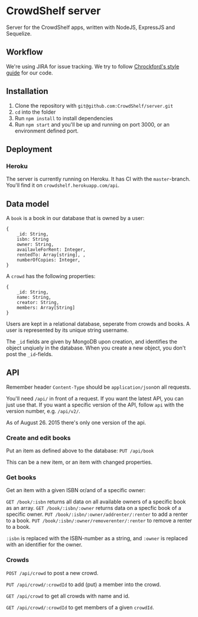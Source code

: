 # CrowdShelf server
Server for the CrowdShelf apps, written with NodeJS, ExpressJS and Sequelize.

## Workflow
We're using JIRA for issue tracking. We try to follow [Chrockford's style guide](http://javascript.crockford.com/code.html) for our code.

## Installation
1. Clone the repository with `git@github.com:CrowdShelf/server.git`
2. `cd` into the folder
3. Run `npm install` to install dependencies
4. Run `npm start` and you'll be up and running on port 3000, or an environment defined port.

## Deployment 
### Heroku
The server is currently running on Heroku. It has CI with the `master`-branch. You'll find it on `crowdshelf.herokuapp.com/api`.

## Data model
A `book` is a book in our database that is owned by a user:

    {
        _id: String,
        isbn: String
        owner: String,
        availavleForRent: Integer, 
        rentedTo: Array[string], ,
        numberOfCopies: Integer,
    }
    
A `crowd` has the following properties:

    {
        _id: String, 
        name: String,
        creator: String,
        members: Array[String]
    }
    
Users are kept in a relational database, seperate from crowds and books. 
A user is represented by its unique string username.

The `_id` fields are given by MongoDB upon creation, and identifies the object unqiuely in the database. When you create a new object, you don't post the `_id`-fields.

## API
Remember header `Content-Type` should be `application/json`on all requests.

You'll need `/api/` in front of a request. If you want the latest API, you can just use that. If you want a specific 
version of the API, follow `api` with the version number, e.g. `/api/v2/`.

As of August 26. 2015 there's only one version of the api.

### Create and edit books
Put an item as defined above to the database:
`PUT /api/book`

This can be a new item, or an item with changed properties.

### Get books
Get an item with a given ISBN or/and of a specific owner:

`GET /book/:isbn` returns all data on all available owners of a specific book as an array.
`GET /book/:isbn/:owner` returns data on a specfic book of a specific owner.
`PUT /book/:isbn/:owner/addrenter/:renter` to add a renter to a book.
`PUT /book/:isbn/:owner/removerenter/:renter` to remove a renter to a book.

`:isbn` is replaced with the ISBN-number as a string, and `:owner` is replaced with
an identifier for the owner.

### Crowds
`POST /api/crowd` to post a new crowd.

`PUT /api/crowd/:crowdId` to add (put) a member into the crowd.

`GET /api/crowd` to get all crowds with name and id.

`GET /api/crowd/:crowdId` to get members of a given `crowdId`.